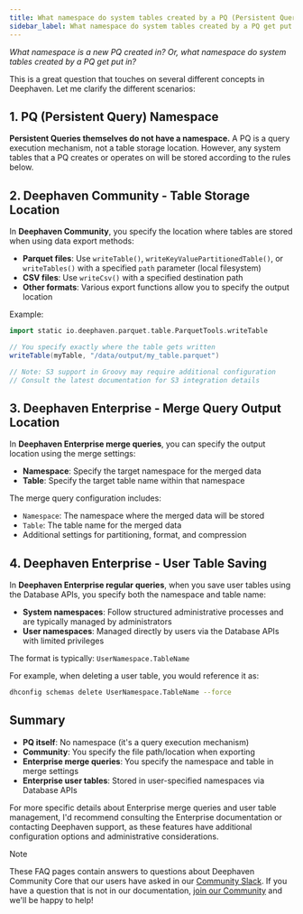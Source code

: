 ```yaml
---
title: What namespace do system tables created by a PQ (Persistent Query) get put in?
sidebar_label: What namespace do system tables created by a PQ get put in?
---
```


<em>What namespace is a new PQ created in? Or, what namespace do system tables created by a PQ get put in?</em>

<p></p>

This is a great question that touches on several different concepts in Deephaven. Let me clarify the different scenarios:

## 1. PQ (Persistent Query) Namespace

**Persistent Queries themselves do not have a namespace.** A PQ is a query execution mechanism, not a table storage location. However, any system tables that a PQ creates or operates on will be stored according to the rules below.

## 2. Deephaven Community - Table Storage Location

In **Deephaven Community**, you specify the location where tables are stored when using data export methods:

- **Parquet files**: Use `writeTable()`, `writeKeyValuePartitionedTable()`, or `writeTables()` with a specified `path` parameter (local filesystem)
- **CSV files**: Use `writeCsv()` with a specified destination path
- **Other formats**: Various export functions allow you to specify the output location

Example:

```groovy syntax
import static io.deephaven.parquet.table.ParquetTools.writeTable

// You specify exactly where the table gets written
writeTable(myTable, "/data/output/my_table.parquet")

// Note: S3 support in Groovy may require additional configuration
// Consult the latest documentation for S3 integration details
```

## 3. Deephaven Enterprise - Merge Query Output Location

In **Deephaven Enterprise merge queries**, you can specify the output location using the merge settings:

- **Namespace**: Specify the target namespace for the merged data
- **Table**: Specify the target table name within that namespace

The merge query configuration includes:

- `Namespace`: The namespace where the merged data will be stored
- `Table`: The table name for the merged data
- Additional settings for partitioning, format, and compression

## 4. Deephaven Enterprise - User Table Saving

In **Deephaven Enterprise regular queries**, when you save user tables using the Database APIs, you specify both the namespace and table name:

- **System namespaces**: Follow structured administrative processes and are typically managed by administrators
- **User namespaces**: Managed directly by users via the Database APIs with limited privileges

The format is typically: `UserNamespace.TableName`

For example, when deleting a user table, you would reference it as:

```bash
dhconfig schemas delete UserNamespace.TableName --force
```

## Summary

- **PQ itself**: No namespace (it's a query execution mechanism)
- **Community**: You specify the file path/location when exporting
- **Enterprise merge queries**: You specify the namespace and table in merge settings
- **Enterprise user tables**: Stored in user-specified namespaces via Database APIs

For more specific details about Enterprise merge queries and user table management, I'd recommend consulting the Enterprise documentation or contacting Deephaven support, as these features have additional configuration options and administrative considerations.

> [!NOTE]
> These FAQ pages contain answers to questions about Deephaven Community Core that our users have asked in our [Community Slack](/slack). If you have a question that is not in our documentation, [join our Community](/slack) and we'll be happy to help!

